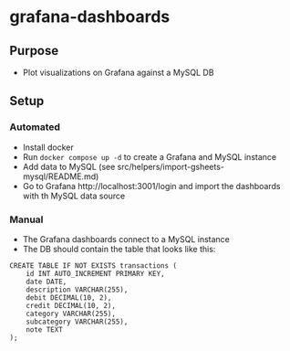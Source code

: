 # grafana-dashboards

## Purpose
- Plot visualizations on Grafana against a MySQL DB


## Setup
### Automated
- Install docker
- Run `docker compose up -d` to create a Grafana and MySQL instance
- Add data to MySQL (see src/helpers/import-gsheets-mysql/README.md)
- Go to Grafana http://localhost:3001/login and import the dashboards with th MySQL data source

### Manual
- The Grafana dashboards connect to a MySQL instance
- The DB should contain the table that looks like this:
```mysql
CREATE TABLE IF NOT EXISTS transactions (
    id INT AUTO_INCREMENT PRIMARY KEY,
    date DATE,
    description VARCHAR(255),
    debit DECIMAL(10, 2),
    credit DECIMAL(10, 2),
    category VARCHAR(255),
    subcategory VARCHAR(255),
    note TEXT
);
```